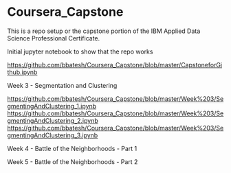 # Coursera_Capstone
This is a repo setup or the capstone portion of the IBM Applied Data Science Professional Certificate.

Initial jupyter notebook to show that the repo works

https://github.com/bbatesh/Coursera_Capstone/blob/master/CapstoneforGithub.ipynb

Week 3 - Segmentation and Clustering

https://github.com/bbatesh/Coursera_Capstone/blob/master/Week%203/SegmentingAndClustering_1.ipynb
https://github.com/bbatesh/Coursera_Capstone/blob/master/Week%203/SegmentingAndClustering_2.ipynb
https://github.com/bbatesh/Coursera_Capstone/blob/master/Week%203/SegmentingAndClustering_3.ipynb

Week 4 - Battle of the Neighborhoods - Part 1

Week 5 - Battle of the Neighborhoods - Part 2
